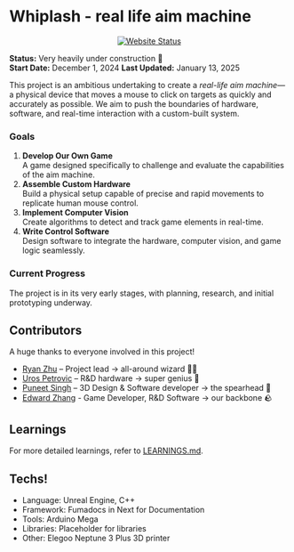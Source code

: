 # Whiplash - real life aim machine

<div align="center">
   
[![Website Status](https://img.shields.io/website?down_message=offline&label=Docs%20Site&style=for-the-badge&up_message=online&url=https://whiplash-robotics.netlify.app/)](https://whiplash-robotics.netlify.app/)

</div>

**Status:** Very heavily under construction 🚧  
**Start Date:** December 1, 2024
**Last Updated:** January 13, 2025

This project is an ambitious undertaking to create a _real-life aim machine_—a physical device that moves a mouse to click on targets as quickly and accurately as possible. We aim to push the boundaries of hardware, software, and real-time interaction with a custom-built system.

### **Goals**

1. **Develop Our Own Game**  
   A game designed specifically to challenge and evaluate the capabilities of the aim machine.
2. **Assemble Custom Hardware**  
   Build a physical setup capable of precise and rapid movements to replicate human mouse control.
3. **Implement Computer Vision**  
   Create algorithms to detect and track game elements in real-time.
4. **Write Control Software**  
   Design software to integrate the hardware, computer vision, and game logic seamlessly.

### **Current Progress**

The project is in its very early stages, with planning, research, and initial prototyping underway.

## **Contributors**

A huge thanks to everyone involved in this project!

- [Ryan Zhu](https://github.com/Juno9170) – Project lead &rarr; all-around wizard 🧙‍♂️
- [Uros Petrovic](https://github.com/Crooder1) – R&D hardware &rarr; super genius 🧠
- [Puneet Singh](https://github.com/punz1738) – 3D Design & Software developer &rarr; the spearhead 💪
- [Edward Zhang](https://github.com/edwardzhang00) - Game Developer, R&D Software &rarr; our backbone 🪨

## Learnings

For more detailed learnings, refer to [LEARNINGS.md](LEARNINGS.md).

## Techs!

- Language: Unreal Engine, C++
- Framework: Fumadocs in Next for Documentation
- Tools: Arduino Mega
- Libraries: Placeholder for libraries
- Other: Elegoo Neptune 3 Plus 3D printer

